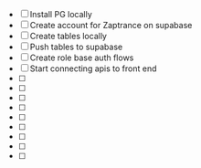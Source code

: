 - [ ] Install PG locally
- [ ] Create account for Zaptrance on supabase
- [ ] Create tables locally
- [ ] Push tables to supabase
- [ ] Create role base auth flows
- [ ] Start connecting apis to front end
- [ ]
- [ ]
- [ ]
- [ ]
- [ ]
- [ ]
- [ ]
- [ ]
- [ ]
